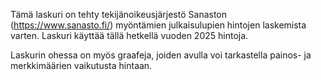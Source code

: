 Tämä laskuri on tehty tekijänoikeusjärjestö Sanaston (https://www.sanasto.fi/) myöntämien julkaisulupien hintojen laskemista varten. Laskuri käyttää tällä hetkellä vuoden 2025 hintoja.<br>

Laskurin ohessa on myös graafeja, joiden avulla voi tarkastella painos- ja merkkimäärien vaikutusta hintaan.
